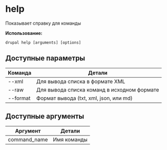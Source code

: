 # help
Показывает справку для команды

**Использование:**
```
drupal help [arguments] [options]
```

## Доступные параметры
Команда | Детали
-------|-------------
--xml | Для вывода списка в формате XML
--raw | Для вывода списка команд в исходном формате
--format | Формат вывода (txt, xml, json, или md)

## Доступные аргументы
Аргумент | Детали
---------|-------------
command_name | Имя команды
